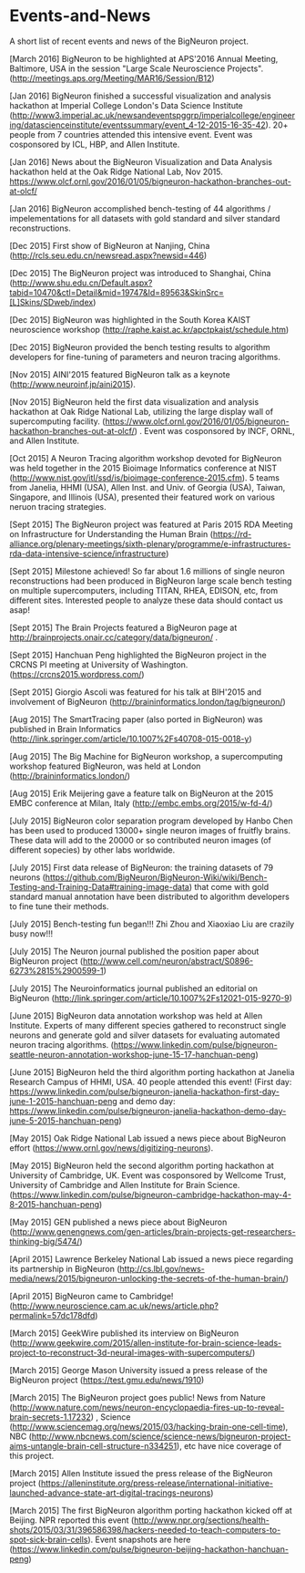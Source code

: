 # Events-and-News

A short list of recent events and news of the BigNeuron project.

[March 2016] BigNeuron to be highlighted at APS'2016 Annual Meeting, Baltimore, USA in the session "Large Scale Neuroscience Projects". (http://meetings.aps.org/Meeting/MAR16/Session/B12)

[Jan 2016] BigNeuron finished a successful visualization and analysis hackathon at Imperial College London's Data Science Institute (http://www3.imperial.ac.uk/newsandeventspggrp/imperialcollege/engineering/datascienceinstitute/eventssummary/event_4-12-2015-16-35-42). 20+ people from 7 countries attended this intensive event. Event was cosponsored by ICL, HBP, and Allen Institute.

[Jan 2016] News about the BigNeuron Visualization and Data Analysis hackathon held at the Oak Ridge National Lab, Nov 2015. https://www.olcf.ornl.gov/2016/01/05/bigneuron-hackathon-branches-out-at-olcf/

[Jan 2016] BigNeuron accomplished bench-testing of 44 algorithms / impelementations for all datasets with gold standard and silver standard reconstructions.

[Dec 2015] First show of BigNeuron at Nanjing, China (http://rcls.seu.edu.cn/newsread.aspx?newsid=446)

[Dec 2015] The BigNeuron project was introduced to Shanghai, China (http://www.shu.edu.cn/Default.aspx?tabid=10470&ctl=Detail&mid=19747&Id=89563&SkinSrc=[L]Skins/SDweb/index) 

[Dec 2015] BigNeuron was highlighted in the South Korea KAIST neuroscience workshop (http://raphe.kaist.ac.kr/apctpkaist/schedule.htm)

[Dec 2015] BigNeuron provided the bench testing results to algorithm developers for fine-tuning of parameters and neuron tracing algorithms.

[Nov 2015] AINI'2015 featured BigNeuron talk as a keynote (http://www.neuroinf.jp/aini2015).

[Nov 2015] BigNeuron held the first data visualization and analysis hackathon at Oak Ridge National Lab, utilizing the large display wall of supercomputing facility. (https://www.olcf.ornl.gov/2016/01/05/bigneuron-hackathon-branches-out-at-olcf/) . Event was cosponsored by INCF, ORNL, and Allen Institute.

[Oct 2015] A Neuron Tracing algorithm workshop devoted for BigNeuron was held together in the 2015 Bioimage Informatics conference at NIST (http://www.nist.gov/itl/ssd/is/bioimage-conference-2015.cfm). 5 teams from Janelia, HHMI (USA), Allen Inst. and Univ. of Georgia (USA), Taiwan, Singapore, and Illinois (USA), presented their featured work on various neruon tracing strategies.

[Sept 2015] The BigNeuron project was featured at Paris 2015 RDA Meeting on Infrastructure for Understanding the Human Brain (https://rd-alliance.org/plenary-meetings/sixth-plenary/programme/e-infrastructures-rda-data-intensive-science/infrastructure)

[Sept 2015] Milestone achieved! So far about 1.6 millions of single neuron reconstructions had been produced in BigNeuron large scale bench testing on multiple supercomputers, including TITAN, RHEA, EDISON, etc, from different sites. Interested people to analyze these data should contact us asap! 

[Sept 2015] The Brain Projects featured a BigNeuron page at http://brainprojects.onair.cc/category/data/bigneuron/ .

[Sept 2015] Hanchuan Peng highlighted the BigNeuron project in the CRCNS PI meeting at University of Washington. (https://crcns2015.wordpress.com/)

[Sept 2015] Giorgio Ascoli was featured for his talk at BIH'2015 and involvement of BigNeuron (http://braininformatics.london/tag/bigneuron/)

[Aug 2015] The SmartTracing paper (also ported in BigNeuron) was published in Brain Informatics (http://link.springer.com/article/10.1007%2Fs40708-015-0018-y)

[Aug 2015] The Big Machine for BigNeuron workshop, a supercomputing workshop featured BigNeuron, was held at London (http://braininformatics.london/)

[Aug 2015] Erik Meijering gave a feature talk on BigNeuron at the 2015 EMBC conference at Milan, Italy (http://embc.embs.org/2015/w-fd-4/)

[July 2015] BigNeuron color separation program developed by Hanbo Chen has been used to produced 13000+ single neuron images of fruitfly brains. These data will add to the 20000 or so contributed neuron images (of different sopecies) by other labs worldwide.

[July 2015] First data release of BigNeuron: the training datasets of 79 neurons (https://github.com/BigNeuron/BigNeuron-Wiki/wiki/Bench-Testing-and-Training-Data#training-image-data) that come with gold standard manual annotation have been distributed to algorithm developers to fine tune their methods.

[July 2015] Bench-testing fun began!!! Zhi Zhou and Xiaoxiao Liu are crazily busy now!!!

[July 2015] The Neuron journal published the position paper about BigNeuron project (http://www.cell.com/neuron/abstract/S0896-6273%2815%2900599-1) 

[July 2015] The Neuroinformatics journal published an editorial on BigNeuron  (http://link.springer.com/article/10.1007%2Fs12021-015-9270-9)

[June 2015] BigNeuron data annotation workshop was held at Allen Institute. Experts of many different species gathered to reconstruct single neurons and generate gold and silver datasets for evaluating automated neuron tracing algorithms. (https://www.linkedin.com/pulse/bigneuron-seattle-neuron-annotation-workshop-june-15-17-hanchuan-peng) 

[June 2015] BigNeuron held the third algorithm porting hackathon at Janelia Research Campus of HHMI, USA. 40 people attended this event! (First day: https://www.linkedin.com/pulse/bigneuron-janelia-hackathon-first-day-june-1-2015-hanchuan-peng and demo day: https://www.linkedin.com/pulse/bigneuron-janelia-hackathon-demo-day-june-5-2015-hanchuan-peng)

[May 2015] Oak Ridge National Lab issued a news piece about BigNeuron effort (https://www.ornl.gov/news/digitizing-neurons). 

[May 2015] BigNeuron held the second algorithm porting hackathon at University of Cambridge, UK. Event was cosponsored by Wellcome Trust, University of Cambridge and Allen Institute for Brain Science. (https://www.linkedin.com/pulse/bigneuron-cambridge-hackathon-may-4-8-2015-hanchuan-peng)

[May 2015] GEN published a news piece about BigNeuron (http://www.genengnews.com/gen-articles/brain-projects-get-researchers-thinking-big/5474/)

[April 2015] Lawrence Berkeley National Lab issued a news piece regarding its partnership in BigNeuron (http://cs.lbl.gov/news-media/news/2015/bigneuron-unlocking-the-secrets-of-the-human-brain/)

[April 2015] BigNeuron came to Cambridge! (http://www.neuroscience.cam.ac.uk/news/article.php?permalink=57dc178dfd)

[March 2015] GeekWire published its interview on BigNeuron (http://www.geekwire.com/2015/allen-institute-for-brain-science-leads-project-to-reconstruct-3d-neural-images-with-supercomputers/)

[March 2015] George Mason University issued a press release of the BigNeuron project (https://test.gmu.edu/news/1910)

[March 2015] The BigNeuron project goes public! News from Nature (http://www.nature.com/news/neuron-encyclopaedia-fires-up-to-reveal-brain-secrets-1.17232) , Science (http://www.sciencemag.org/news/2015/03/hacking-brain-one-cell-time), NBC (http://www.nbcnews.com/science/science-news/bigneuron-project-aims-untangle-brain-cell-structure-n334251), etc have nice coverage of this project.

[March 2015] Allen Institute issued the press release of the BigNeuron project (https://alleninstitute.org/press-release/international-initiative-launched-advance-state-art-digital-tracings-neurons)

[March 2015] The first BigNeuron algorithm porting hackathon kicked off at Beijing. NPR reported this event (http://www.npr.org/sections/health-shots/2015/03/31/396586398/hackers-needed-to-teach-computers-to-spot-sick-brain-cells). Event snapshots are here (https://www.linkedin.com/pulse/bigneuron-beijing-hackathon-hanchuan-peng)
